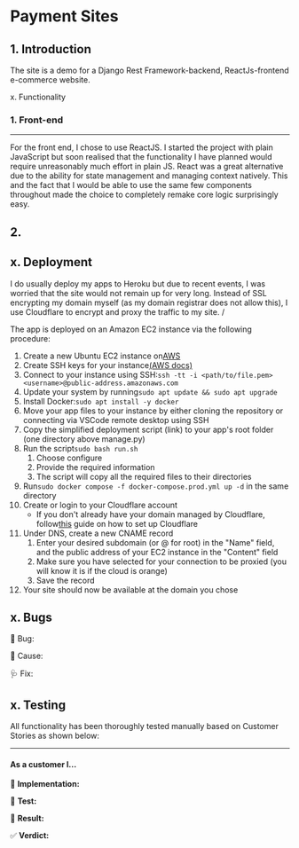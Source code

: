 # Payment Sites

## 1\. Introduction

The site is a demo for a Django Rest Framework-backend, ReactJs-frontend e-commerce website.

x. Functionality

### 1\. Front\-end

---

For the front end, I chose to use ReactJS. I started the project with plain JavaScript but soon realised that the functionality I have planned would require unreasonably much effort in plain JS.
React was a great alternative due to the ability for state management and managing context natively. This and the fact that I would be able to use the same few components throughout made the choice to completely remake core logic surprisingly easy.

## 2.

## x. Deployment

I do usually deploy my apps to Heroku but due to recent events, I was worried that the site would not remain up for very long. Instead of SSL encrypting my domain myself (as my domain registrar does not allow this), I use Cloudflare to encrypt and proxy the traffic to my site. /

The app is deployed on an Amazon EC2 instance via the following procedure:

1. Create a new Ubuntu EC2 instance on[AWS](https://aws.amazon.com/ec2/)
2. Create SSH keys for your instance[(AWS docs)](https://docs.aws.amazon.com/AWSEC2/latest/UserGuide/ec2-key-pairs.html)
3. Connect to your instance using SSH:`ssh -tt -i <path/to/file.pem> <username>@public-address.amazonaws.com`
4. Update your system by running`sudo apt update && sudo apt upgrade`
5. Install Docker:`sudo apt install -y docker`
6. Move your app files to your instance by either cloning the repository or connecting via VSCode remote desktop using SSH
7. Copy the simplified deployment script (link) to your app's root folder (one directory above manage.py)
8. Run the script`sudo bash run.sh`
   1. Choose configure
   2. Provide the required information
   3. The script will copy all the required files to their directories
9. Run`sudo docker compose -f docker-compose.prod.yml up -d` in the same directory
10. Create or login to your Cloudflare account
    * If you don't already have your domain managed by Cloudflare, follow[this](https://developers.cloudflare.com/fundamentals/get-started/setup/) guide on how to set up Cloudflare
11. Under DNS, create a new CNAME record
    1. Enter your desired subdomain (or @ for root) in the "Name" field, and the public address of your EC2 instance in the "Content" field
    2. Make sure you have selected for your connection to be proxied (you will know it is if the cloud is orange)
    3. Save the record
12. Your site should now be available at the domain you chose

## x. Bugs

🐝 Bug:

🚧 Cause:

🩺 Fix:

## x. Testing

All functionality has been thoroughly tested manually based on Customer Stories as shown below:

---

#### As a customer I...

🚀 **Implementation:**

🧐 **Test:**

📜 **Result:**

✅ **Verdict:**
